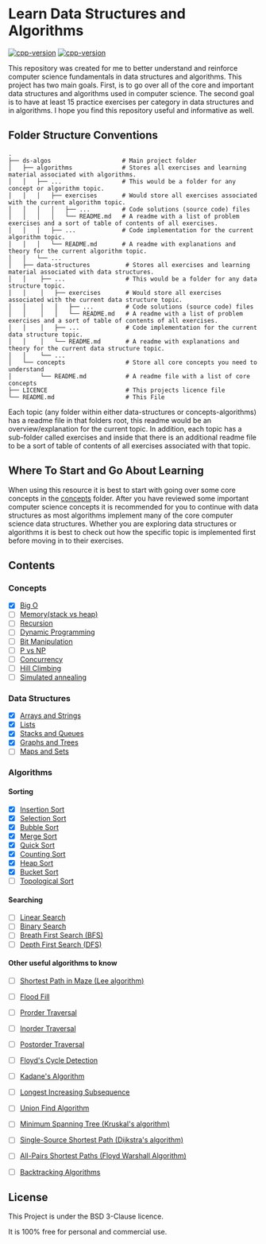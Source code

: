 # Learn Data Structures and Algorithms

[![cpp-version](https://img.shields.io/badge/language-C%2B%2B-blue)](https://isocpp.org/) [![cpp-version](https://img.shields.io/github/license/ElwinCabrera/ds-algos)](https://opensource.org/licenses/BSD-3-Clause)

This repository was created for me to better understand and reinforce computer science fundamentals in data structures and algorithms. This project has two main goals. First, is to go over all of the core and important data structures and algorithms used in computer science. The second goal is to have at least 15 practice exercises per category in data structures and in algorithms. I hope you find this repository useful and informative as well.

## Folder Structure Conventions

    .
    ├── ds-algos                    # Main project folder
    │   ├── algorithms              # Stores all exercises and learning material associated with algorithms.
    │   │   ├── ...                 # This would be a folder for any concept or algorithm topic.
    │   │   │   ├── exercises       # Would store all exercises associated with the current algorithm topic.
    │   │   │   │   ├── ...         # Code solutions (source code) files
    │   │   │   │   └── README.md   # A readme with a list of problem exercises and a sort of table of contents of all exercises.
    │   │   │   ├── ...             # Code implementation for the current algorithm topic.
    │   │   │   └── README.md       # A readme with explanations and theory for the current algorithm topic. 
    │   │   └── ...             
    │   ├── data-structures          # Stores all exercises and learning material associated with data structures.     
    │   │    ├── ...                 # This would be a folder for any data structure topic.
    │   │    │   ├── exercises       # Would store all exercises associated with the current data structure topic.       
    │   │    │   │   ├── ...         # Code solutions (source code) files
    │   │    │   │   └── README.md   # A readme with a list of problem exercises and a sort of table of contents of all exercises.
    │   │    │   ├── ...             # Code implementation for the current data structure topic.
    │   │    │   └── README.md       # A readme with explanations and theory for the current data structure topic.
    │   │    └── ...
    │   └── concepts                 # Store all core concepts you need to understand
    │        └── README.md           # A readme file with a list of core concepts 
    ├── LICENCE                      # This projects licence file    
    └── README.md                    # This File


Each topic (any folder within either data-structures or concepts-algorithms) has a readme file in that folders root, this readme would be an overview/explanation for the current topic. In addition, each topic has a sub-folder called exercises and inside that there is an additional readme file to be a sort of table of contents of all exercises associated with that topic.

## Where To Start and Go About Learning

When using this resource it is best to start with going over some core concepts in the [concepts](ds-algos/concepts) folder. After you have reviewed some important computer science concepts it is recommended for you to continue with data structures as most algorithms implement many of the core computer science data structures. Whether you are exploring data structures or algorithms it is best to check out how the specific topic is implemented first before moving in to their exercises.

## Contents

### Concepts
- [x] [Big O](ds-algos/concepts/arrays-strings/bigO.md) 
- [ ] [Memory(stack vs heap)]()
- [ ] [Recursion]()
- [ ] [Dynamic Programming]()
- [ ] [Bit Manipulation]()
- [ ] [P vs NP]()
- [ ] [Concurrency]()
- [ ] [Hill Climbing]()
- [ ] [Simulated annealing]()

### Data Structures
- [x] [Arrays and Strings](ds-algos/data-structures/arrays-strings/README.md)
- [x] [Lists](ds-algos/data-structures/lists/README.md)
- [x] [Stacks and Queues](ds-algos/data-structures/stacks-queues/README.md)
- [X] [Graphs and Trees](ds-algos/data-structures/graphs-trees/README.md)
- [ ] [Maps and Sets]()

### Algorithms

#### Sorting
- [X] [Insertion Sort](ds-algos/algorithms/sorting/README.md)
- [X] [Selection Sort](ds-algos/algorithms/sorting/README.md)
- [X] [Bubble Sort](ds-algos/algorithms/sorting/README.md)
- [X] [Merge Sort](ds-algos/algorithms/sorting/README.md)
- [X] [Quick Sort](ds-algos/algorithms/sorting/README.md)
- [X] [Counting Sort](ds-algos/algorithms/sorting/README.md)
- [X] [Heap Sort](ds-algos/algorithms/sorting/README.md)
- [X] [Bucket Sort](ds-algos/algorithms/sorting/README.md)  
- [ ] [Topological Sort](ds-algos/algorithms/sorting/README.md)

#### Searching 
- [ ] [Linear Search]()
- [ ] [Binary Search]()
- [ ] [Breath First Search (BFS)]()
- [ ] [Depth First Search (DFS)]() 

#### Other useful algorithms to know 
- [ ] [Shortest Path in Maze (Lee algorithm)]()
- [ ] [Flood Fill]()
- [ ] [Prorder Traversal]()
- [ ] [Inorder Traversal]()
- [ ] [Postorder Traversal]()
- [ ] [Floyd's Cycle Detection]()
- [ ] [Kadane's Algorithm]()
- [ ] [Longest Increasing Subsequence]()
- [ ] [Union Find Algorithm]()
- [ ] [Minimum Spanning Tree (Kruskal's algorithm)]()
- [ ] [Single-Source Shortest Path (Dijkstra's algorithm)]()
- [ ] [All-Pairs Shortest Paths (Floyd Warshall Algorithm)]()
- [ ] [Backtracking Algorithms]()


## License 

This Project is under the BSD 3-Clause licence.

It is 100% free for personal and commercial use.
